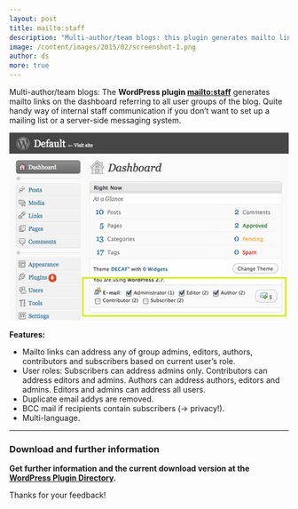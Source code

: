 ```yaml
---
layout: post
title: mailto:staff
description: "Multi-author/team blogs: this plugin generates mailto links on the dashboard referring to all user groups of the blog. Quite handy way of internal staff communication."
image: /content/images/2015/02/screenshot-1.png
author: ds
more: true
---
```


Multi-author/team blogs: The **WordPress plugin [mailto:staff](http://wordpress.org/extend/plugins/mailtostaff/)** generates mailto links on the dashboard referring to all user groups of the blog. Quite handy way of internal staff communication if you don’t want to set up a mailing list or a server-side messaging system.

![screenshot-1](/content/images/2015/02/screenshot-1.png)

**Features:**

- Mailto links can address any of group admins, editors, authors, contributors and subscribers based on current user’s role.
- User roles: Subscribers can address admins only. Contributors can address editors and admins. Authors can address authors, editors and admins. Editors and admins can address all users.
- Duplicate email addys are removed.
- BCC mail if recipients contain subscribers (-> privacy!).
- Multi-language.

---

### Download and further information

**Get further information and the current download version at the  
[WordPress Plugin Directory](http://wordpress.org/extend/plugins/mailtostaff/).**

Thanks for your feedback!


